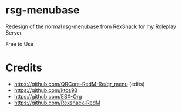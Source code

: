 # rsg-menubase
Redesign of the normal rsg-menubase from RexShack for my Roleplay Server.

Free to Use
# Credits
- https://github.com/QRCore-RedM-Re/qr_menu (edits)
- https://github.com/ktos93
- https://github.com/ESX-Org
- https://github.com/Rexshack-RedM
